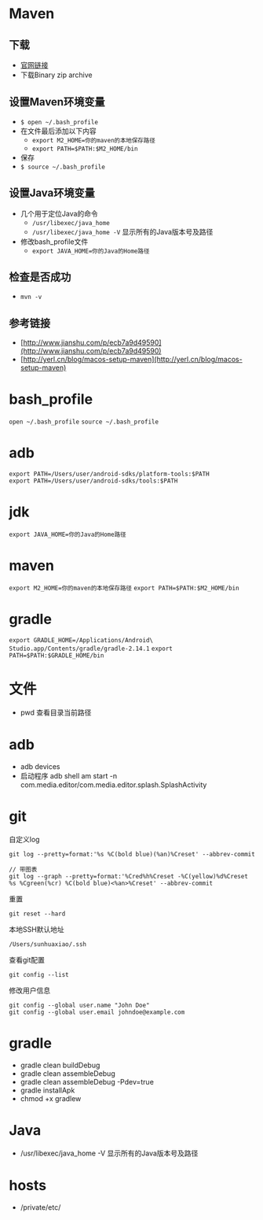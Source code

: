# Maven

## 下载

- [官网链接](https://maven.apache.org/download.cgi)
- 下载Binary zip archive

## 设置Maven环境变量

- `$ open ~/.bash_profile`
- 在文件最后添加以下内容
	- `export M2_HOME=你的maven的本地保存路径`
	- `export PATH=$PATH:$M2_HOME/bin`
- 保存
- `$ source ~/.bash_profile` 

## 设置Java环境变量

- 几个用于定位Java的命令
	- `/usr/libexec/java_home`
	- `/usr/libexec/java_home -V` 显示所有的Java版本号及路径
- 修改bash_profile文件
	- `export JAVA_HOME=你的Java的Home路径`

## 检查是否成功

- `mvn -v`   

## 参考链接

- [http://www.jianshu.com/p/ecb7a9d49590](http://www.jianshu.com/p/ecb7a9d49590)
- [http://yerl.cn/blog/macos-setup-maven](http://yerl.cn/blog/macos-setup-maven)

# bash_profile

`open ~/.bash_profile`
`source ~/.bash_profile`

# adb

`export PATH=/Users/user/android-sdks/platform-tools:$PATH`  
`export PATH=/Users/user/android-sdks/tools:$PATH`

# jdk

`export JAVA_HOME=你的Java的Home路径`

# maven

`export M2_HOME=你的maven的本地保存路径`
`export PATH=$PATH:$M2_HOME/bin`

# gradle

`export GRADLE_HOME=/Applications/Android\ Studio.app/Contents/gradle/gradle-2.14.1`
`export PATH=$PATH:$GRADLE_HOME/bin`

# 文件

- pwd 查看目录当前路径

# adb

- adb devices
- 启动程序 adb shell am start -n com.media.editor/com.media.editor.splash.SplashActivity

# git

自定义log

```
git log --pretty=format:'%s %C(bold blue)(%an)%Creset' --abbrev-commit
```
```
// 带图表
git log --graph --pretty=format:'%Cred%h%Creset -%C(yellow)%d%Creset %s %Cgreen(%cr) %C(bold blue)<%an>%Creset' --abbrev-commit
```

重置

```
git reset --hard
```

本地SSH默认地址 

```
/Users/sunhuaxiao/.ssh
```

查看git配置 

```
git config --list
```

修改用户信息

```
git config --global user.name "John Doe"
git config --global user.email johndoe@example.com
```

# gradle

- gradle clean buildDebug
- gradle clean assembleDebug
- gradle clean assembleDebug -Pdev=true
- gradle installApk
- chmod +x gradlew

# Java

- /usr/libexec/java_home -V 显示所有的Java版本号及路径

# hosts

- /private/etc/